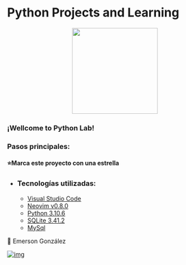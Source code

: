 # Python Projects and Learning 

<p align="center" >
     <img width="200" heigth="200" src="https://techlabkids.com/wp-content/uploads/2022/01/159-1595848_python-logo-png-transparent-background-python-logo-png.png">
</p>

### ¡Wellcome to Python Lab! 


### Pasos principales:

#### ⭐Marca este proyecto con una estrella 

- ### Tecnologías utilizadas:

  - [Visual Studio Code](https://code.visualstudio.com)
  - [Neovim v0.8.0](https://github.com/neovim/neovim)
  - [Python 3.10.6](https://www.python.org/downloads/release/python-3106/)
  - [SQLite 3.41.2](https://www.sqlite.org/releaselog/3_41_2.html)
  - [MySql](https://www.mysql.com/)

💙 Emerson González

[![img](https://camo.githubusercontent.com/c00f87aeebbec37f3ee0857cc4c20b21fefde8a96caf4744383ebfe44a47fe3f/68747470733a2f2f696d672e736869656c64732e696f2f62616467652f2d4c696e6b6564496e2d2532333030373742353f7374796c653d666f722d7468652d6261646765266c6f676f3d6c696e6b6564696e266c6f676f436f6c6f723d7768697465)](https://www.linkedin.com/in/emerson-gonzalez-developer/)